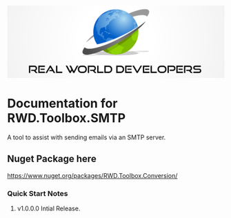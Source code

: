 ![Alt text](/images/rwdevs-header.jpg)

Documentation for RWD.Toolbox.SMTP
==================================
A tool to assist with sending emails via an SMTP server.

Nuget Package here
------------------
https://www.nuget.org/packages/RWD.Toolbox.Conversion/

### Quick Start Notes
1. v1.0.0.0  Intial Release.


